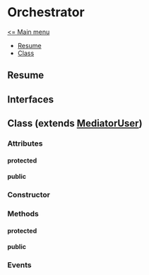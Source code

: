 # Orchestrator

[<= Main menu](https://github.com/Psychopoulet/node-pluginsmanager-plugin//README.md)

* [Resume](#resume)
* [Class](#class-extends-mediatoruser)

## Resume

## Interfaces

## Class (extends [MediatorUser](./MediatorUser.md))

### Attributes

#### protected

#### public

### Constructor

### Methods

#### protected

#### public

### Events

